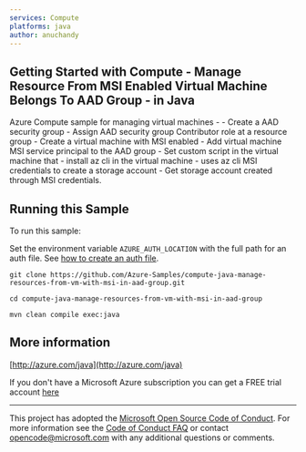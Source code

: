 ```yaml
---
services: Compute
platforms: java
author: anuchandy
---
```


## Getting Started with Compute - Manage Resource From MSI Enabled Virtual Machine Belongs To AAD Group - in Java ##


  Azure Compute sample for managing virtual machines -
    - Create a AAD security group
    - Assign AAD security group Contributor role at a resource group
    - Create a virtual machine with MSI enabled
    - Add virtual machine MSI service principal to the AAD group
    - Set custom script in the virtual machine that
           - install az cli in the virtual machine
           - uses az cli MSI credentials to create a storage account
    - Get storage account created through MSI credentials.
 

## Running this Sample ##

To run this sample:

Set the environment variable `AZURE_AUTH_LOCATION` with the full path for an auth file. See [how to create an auth file](https://github.com/Azure/azure-libraries-for-java/blob/master/AUTH.md).

    git clone https://github.com/Azure-Samples/compute-java-manage-resources-from-vm-with-msi-in-aad-group.git

    cd compute-java-manage-resources-from-vm-with-msi-in-aad-group

    mvn clean compile exec:java

## More information ##

[http://azure.com/java](http://azure.com/java)

If you don't have a Microsoft Azure subscription you can get a FREE trial account [here](http://go.microsoft.com/fwlink/?LinkId=330212)

---

This project has adopted the [Microsoft Open Source Code of Conduct](https://opensource.microsoft.com/codeofconduct/). For more information see the [Code of Conduct FAQ](https://opensource.microsoft.com/codeofconduct/faq/) or contact [opencode@microsoft.com](mailto:opencode@microsoft.com) with any additional questions or comments.